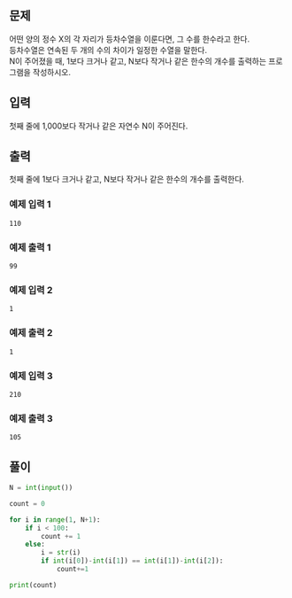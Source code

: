 ## 문제
어떤 양의 정수 X의 각 자리가 등차수열을 이룬다면, 그 수를 한수라고 한다.  
등차수열은 연속된 두 개의 수의 차이가 일정한 수열을 말한다.  
N이 주어졌을 때, 1보다 크거나 같고, N보다 작거나 같은 한수의 개수를 출력하는 프로그램을 작성하시오. 

## 입력
첫째 줄에 1,000보다 작거나 같은 자연수 N이 주어진다.


## 출력
첫째 줄에 1보다 크거나 같고, N보다 작거나 같은 한수의 개수를 출력한다.


### 예제 입력 1
```
110
```
### 예제 출력 1
```
99
```
### 예제 입력 2
```
1
```
### 예제 출력 2
```
1
```
### 예제 입력 3
```
210
```
### 예제 출력 3
```
105
```

## **풀이**

```python
N = int(input())

count = 0

for i in range(1, N+1):
    if i < 100:
        count += 1
    else:
        i = str(i)
        if int(i[0])-int(i[1]) == int(i[1])-int(i[2]):
            count+=1

print(count)
```
